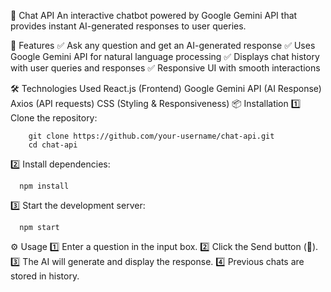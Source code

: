 🚀 Chat API
An interactive chatbot powered by Google Gemini API that provides instant AI-generated responses to user queries.

📌 Features
✅ Ask any question and get an AI-generated response
✅ Uses Google Gemini API for natural language processing
✅ Displays chat history with user queries and responses
✅ Responsive UI with smooth interactions


🛠️ Technologies Used
React.js (Frontend)
Google Gemini API (AI Response)
Axios (API requests)
CSS (Styling & Responsiveness)
📦 Installation
1️⃣ Clone the repository:
```
    git clone https://github.com/your-username/chat-api.git
    cd chat-api
```
2️⃣ Install dependencies:
```
  npm install
```
3️⃣ Start the development server:
```
  npm start
```

⚙️ Usage
1️⃣ Enter a question in the input box.
2️⃣ Click the Send button (🔼).
3️⃣ The AI will generate and display the response.
4️⃣ Previous chats are stored in history.
